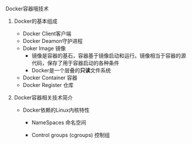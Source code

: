 Docker容器哦技术

1. Docker的基本组成
   * Docker Client客户端
   * Docker Deamon守护进程
   * Doker Image 镜像
     * 镜像是容器的基石，容器基于镜像启动和运行。镜像相当于容器的源代码，保存了用于容器启动的各种条件
     * Docker是一个层叠的**只读**文件系统
   * Docker Container 容器
   * Docker Register 仓库

2. Docker容器相关技术简介

   * Docker依赖的Linux内核特性

     * NameSpaces 命名空间

       

     * Control groups (cgroups) 控制组